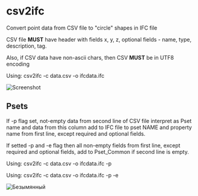 # csv2ifc
Convert point data from CSV file to "circle" shapes in IFC file

CSV file **MUST** have header with fields x, y, z, optional fields - name, type, description, tag.

Also, if CSV data have non-ascii chars, then CSV **MUST** be in UTF8 encoding

Using: csv2ifc -c data.csv -o ifcdata.ifc

![Screenshot](https://user-images.githubusercontent.com/1295497/165466241-d75d7f57-e297-433f-b3ac-6f75a956b447.png)

## Psets

If -p flag set, not-empty data from second line of CSV file interpret as Pset name and data from this column add to IFC file to pset NAME and property name from first line, except required and optional fields. 

If setted -p and -e flag then all non-empty fields from first line, except required and optional fields, add to Pset_Common if second line is empty.

Using: csv2ifc -c data.csv -o ifcdata.ifc -p

Using: csv2ifc -c data.csv -o ifcdata.ifc -p -e

![Безымянный](https://user-images.githubusercontent.com/1295497/166867925-e02fc3f7-8fe8-41f3-aed8-f11b511c5d1f.png)
